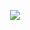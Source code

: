 <p align = "center">
 <img src = "https://readme-typing-svg.demolab.com?font=Fira+Code&pause=1000&width=435&lines=VUE+%E5%9F%BA%E7%A1%80%E7%9F%A5%E8%AF%86%E5%92%8C%E8%BF%9B%E9%98%B6%EF%BC%81">
  </p>
  <p>
  
</p>
